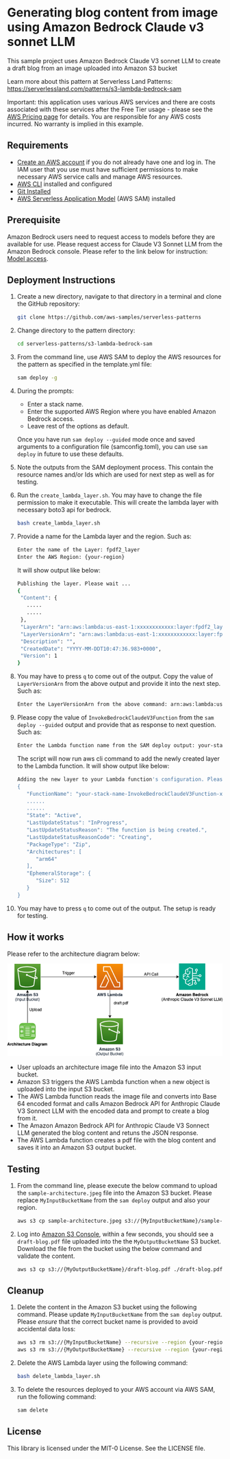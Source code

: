 # Generating blog content from image using Amazon Bedrock Claude v3 sonnet LLM

This sample project uses Amazon Bedrock Claude V3 sonnet LLM to create a draft blog from an image uploaded into Amazon S3 bucket

Learn more about this pattern at Serverless Land Patterns: https://serverlessland.com/patterns/s3-lambda-bedrock-sam

Important: this application uses various AWS services and there are costs associated with these services after the Free Tier usage - please see the [AWS Pricing page](https://aws.amazon.com/pricing/) for details. You are responsible for any AWS costs incurred. No warranty is implied in this example.

## Requirements

- [Create an AWS account](https://portal.aws.amazon.com/gp/aws/developer/registration/index.html) if you do not already have one and log in. The IAM user that you use must have sufficient permissions to make necessary AWS service calls and manage AWS resources.
- [AWS CLI](https://docs.aws.amazon.com/cli/latest/userguide/install-cliv2.html) installed and configured
- [Git Installed](https://git-scm.com/book/en/v2/Getting-Started-Installing-Git)
- [AWS Serverless Application Model](https://docs.aws.amazon.com/serverless-application-model/latest/developerguide/serverless-sam-cli-install.html) (AWS SAM) installed

## Prerequisite
Amazon Bedrock users need to request access to models before they are available for use. Please request access for Claude V3 Sonnet LLM from the Amazon Bedrock console. Please refer to the link below for instruction:
[Model access](https://docs.aws.amazon.com/bedrock/latest/userguide/model-access.html).

## Deployment Instructions

1. Create a new directory, navigate to that directory in a terminal and clone the GitHub repository:
   ```bash
   git clone https://github.com/aws-samples/serverless-patterns
   ```

2. Change directory to the pattern directory:
   ```bash
   cd serverless-patterns/s3-lambda-bedrock-sam
   ```

3. From the command line, use AWS SAM to deploy the AWS resources for the pattern as specified in the template.yml file:
   ```bash
   sam deploy -g
   ```

4. During the prompts:

   - Enter a stack name. 
   - Enter the supported AWS Region where you have enabled Amazon Bedrock access.
   - Leave rest of the options as default.

   Once you have run `sam deploy --guided` mode once and saved arguments to a configuration file (samconfig.toml), you can use `sam deploy` in future to use these defaults.

5. Note the outputs from the SAM deployment process. This contain the resource names and/or Ids which are used for next step as well as for testing.

6. Run the `create_lambda_layer.sh`. You may have to change the file permission to make it executable.  This will create the lambda layer with necessary boto3 api for bedrock.
   ```bash
   bash create_lambda_layer.sh
   ```

7. Provide a name for the Lambda layer and the region. Such as: 
   ```bash
   Enter the name of the Layer: fpdf2_layer
   Enter the AWS Region: {your-region}
   ```
   It will show output like below:
   ```bash
   Publishing the layer. Please wait ...
   {
    "Content": {
      .....
      .....
    },
    "LayerArn": "arn:aws:lambda:us-east-1:xxxxxxxxxxxx:layer:fpdf2_layer",
    "LayerVersionArn": "arn:aws:lambda:us-east-1:xxxxxxxxxxxx:layer:fpdf2_layer:1",
    "Description": "",
    "CreatedDate": "YYYY-MM-DDT10:47:36.983+0000",
    "Version": 1
   }
   ``` 

8. You may have to press `q` to come out of the output. Copy the value of `LayerVersionArn` from the above output and provide it into the next step. Such as:
   ```bash
   Enter the LayerVersionArn from the above command: arn:aws:lambda:us-east-1:xxxxxxxxxxxx:layer:fpdf2_layer:1
   ```

9. Please copy the value of `InvokeBedrockClaudeV3Function` from the `sam deploy --guided` output and provide that as response to next question. Such as:
   ```bash
   Enter the Lambda function name from the SAM deploy output: your-stack-name-InvokeBedrockClaudeV3Function-xxxxxxxxxxxx
   ```
   The script will now run aws cli command to add the newly created layer to the Lambda function.
   It will show output like below:
   ```bash
   Adding the new layer to your Lambda function's configuration. Please wait ...
   {
      "FunctionName": "your-stack-name-InvokeBedrockClaudeV3Function-xxxxxxxxxxxx",
      ......
      ......
      "State": "Active",
      "LastUpdateStatus": "InProgress",
      "LastUpdateStatusReason": "The function is being created.",
      "LastUpdateStatusReasonCode": "Creating",
      "PackageType": "Zip",
      "Architectures": [
         "arm64"
      ],
      "EphemeralStorage": {
         "Size": 512
      }
   }      
   ```    

10. You may have to press `q` to come out of the output. The setup is ready for testing.

## How it works


Please refer to the architecture diagram below:

![End to End Architecture](images/architecture.png)

* User uploads an architecture image file into the Amazon S3 input bucket.
* Amazon S3 triggers the AWS Lambda function when a new object is uploaded into the input S3 bucket.
* The AWS Lambda function reads the image file and converts into Base 64 encoded format and calls Amazon Bedrock API for Anthropic Claude V3 Sonnect LLM with the encoded data and prompt to create a blog from it.
* The Amazon Amazon Bedrock API for Anthropic Claude V3 Sonnect LLM generated the blog content and retuns the JSON response.
* The AWS Lambda function creates a pdf file with the blog content and saves it into an Amazon S3 output bucket.

## Testing


1. From the command line, please execute the below command to upload the `sample-architecture.jpeg` file into the Amazon S3 bucket. Please replace `MyInputBucketName` from the `sam deploy` output and also your region. 
   ```bash
   aws s3 cp sample-architecture.jpeg s3://{MyInputBucketName}/sample-architecture.jpeg --region {your-region}
   ```

2. Log into [Amazon S3 Console](https://s3.console.aws.amazon.com/s3/buckets), within a few seconds, you should see a `draft-blog.pdf` file uploaded into the the `MyOutputBucketName` S3 bucket. Download the file from the bucket using the below command and validate the content.
   ```bash
   aws s3 cp s3://{MyOutputBucketName}/draft-blog.pdf ./draft-blog.pdf
   ```

## Cleanup

1. Delete the content in the Amazon S3 bucket using the following command. Please update `MyInputBucketName` from the `sam deploy` output. Please *ensure* that the correct bucket name is provided to avoid accidental data loss:
   ```bash
   aws s3 rm s3://{MyInputBucketName} --recursive --region {your-region}
   aws s3 rm s3://{MyOutputBucketName} --recursive --region {your-region}
   ```

2. Delete the AWS Lambda layer using the following command:
   ```bash
   bash delete_lambda_layer.sh
   ```

3. To delete the resources deployed to your AWS account via AWS SAM, run the following command:
   ```bash
   sam delete
   ```


## License

This library is licensed under the MIT-0 License. See the LICENSE file.

